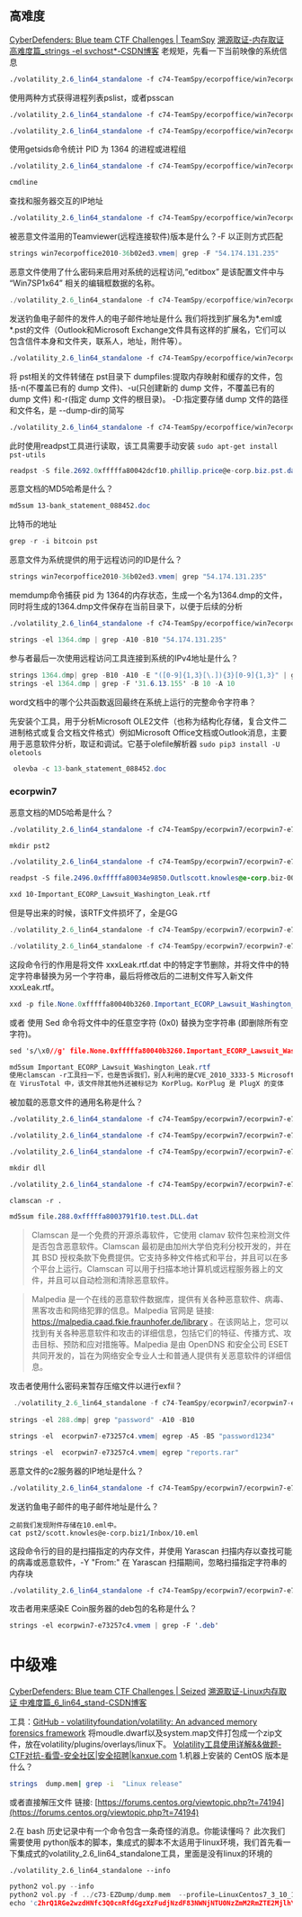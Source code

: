 ## 高难度
[CyberDefenders: Blue team CTF Challenges | TeamSpy](https://cyberdefenders.org/blueteam-ctf-challenges/teamspy/#nav-questions)
[溯源取证-内存取证 高难度篇\_strings -el svchost\*-CSDN博客](https://blog.csdn.net/weixin_48421613/article/details/130014454)
老规矩，先看一下当前映像的系统信息
```css
./volatility_2.6_lin64_standalone -f c74-TeamSpy/ecorpoffice/win7ecorpoffice2010-36b02ed3.vmem imageinfo 
```

使用两种方式获得进程列表pslist，或者psscan
```Css
./volatility_2.6_lin64_standalone -f c74-TeamSpy/ecorpoffice/win7ecorpoffice2010-36b02ed3.vmem --profile=Win7SP1x64 pslist
```

```Css
./volatility_2.6_lin64_standalone -f c74-TeamSpy/ecorpoffice/win7ecorpoffice2010-36b02ed3.vmem --profile=Win7SP1x64 psscan
```

使用getsids命令统计 PID 为 1364 的进程或进程组
```css
./volatility_2.6_lin64_standalone -f c74-TeamSpy/ecorpoffice/win7ecorpoffice2010-36b02ed3.vmem --profile=Win7SP1x64 getsids -p 1364  
```

```cs
cmdline
```

查找和服务器交互的IP地址
```css
./volatility_2.6_lin64_standalone -f c74-TeamSpy/ecorpoffice/win7ecorpoffice2010-36b02ed3.vmem --profile=Win7SP1x64 netscan
```
被恶意文件滥用的Teamviewer(远程连接软件)版本是什么？-F 以正则方式匹配
```cs
strings win7ecorpoffice2010-36b02ed3.vmem| grep -F "54.174.131.235"
```
恶意文件使用了什么密码来启用对系统的远程访问,“editbox” 是该配置文件中与 “Win7SP1x64” 相关的编辑框数据的名称。
```cs
./volatility_2.6_lin64_standalone -f c74-TeamSpy/ecorpoffice/win7ecorpoffice2010-36b02ed3.vmem --profile=Win7SP1x64 editbox
```

发送钓鱼电子邮件的发件人的电子邮件地址是什么
我们将找到扩展名为*.eml或*.pst的文件（Outlook和Microsoft Exchange文件具有这样的扩展名，它们可以包含信件本身和文件夹，联系人，地址，附件等）。
```css
./volatility_2.6_lin64_standalone -f c74-TeamSpy/ecorpoffice/win7ecorpoffice2010-36b02ed3.vmem --profile=Win7SP1x64 filescan | grep pst$
```

将 pst相关的文件转储在 pst目录下
dumpfiles:提取内存映射和缓存的文件，包括-n(不覆盖已有的 dump 文件)、-u(只创建新的 dump 文件，不覆盖已有的 dump 文件) 和-r(指定 dump 文件的根目录)。
-D:指定要存储 dump 文件的路径和文件名，是 --dump-dir的简写
```css
./volatility_2.6_lin64_standalone -f c74-TeamSpy/ecorpoffice/win7ecorpoffice2010-36b02ed3.vmem --profile=Win7SP1x64 dumpfiles -n -u -r pst$ -D pst
```

此时使用readpst工具进行读取，该工具需要手动安装
`sudo apt-get install pst-utils`
```cs
readpst -S file.2692.0xfffffa80042dcf10.phillip.price@e-corp.biz.pst.dat
```

恶意文档的MD5哈希是什么？
```css
md5sum 13-bank_statement_088452.doc
```

比特币的地址
```cs
grep -r -i bitcoin pst
```

恶意文件为系统提供的用于远程访问的ID是什么？
```cs
strings win7ecorpoffice2010-36b02ed3.vmem| grep "54.174.131.235"
```


memdump命令捕获 pid 为 1364的内存状态，生成一个名为1364.dmp的文件，同时将生成的1364.dmp文件保存在当前目录下，以便于后续的分析
```css
./volatility_2.6_lin64_standalone -f c74-TeamSpy/ecorpoffice/win7ecorpoffice2010-36b02ed3.vmem --profile=Win7SP1x64 memdump -p 1364 -D ./
```

```cs
strings -el 1364.dmp | grep -A10 -B10 "54.174.131.235"
```

参与者最后一次使用远程访问工具连接到系统的IPv4地址是什么？
```cs
strings 1364.dmp| grep -B10 -A10 -E "([0-9]{1,3}[\.]){3}[0-9]{1,3}" | grep "team" -B10 -A10  
strings -el 1364.dmp | grep -F '31.6.13.155' -B 10 -A 10
```

word文档中的哪个公共函数返回最终在系统上运行的完整命令字符串？

先安装个工具，用于分析Microsoft OLE2文件（也称为结构化存储，复合文件二进制格式或复合文档文件格式）例如Microsoft Office文档或Outlook消息，主要用于恶意软件分析，取证和调试。它基于olefile解析器
`sudo pip3 install -U oletools`
```cs
 olevba -c 13-bank_statement_088452.doc 
```

### ecorpwin7
恶意文档的MD5哈希是什么？
```css
./volatility_2.6_lin64_standalone -f c74-TeamSpy/ecorpwin7/ecorpwin7-e73257c4.vmem --profile=Win7SP1x64 filescan | grep pst$

mkdir pst2

./volatility_2.6_lin64_standalone -f c74-TeamSpy/ecorpwin7/ecorpwin7-e73257c4.vmem --profile=Win7SP1x64 dumpfiles -n -u -r pst$ -D pst2

readpst -S file.2496.0xfffffa80034e9850.Outlscott.knowles@e-corp.biz-00000004.pst.dat 

xxd 10-Important_ECORP_Lawsuit_Washington_Leak.rtf

```
但是导出来的时候，该RTF文件损坏了，全是GG
```cs
./volatility_2.6_lin64_standalone -f c74-TeamSpy/ecorpwin7/ecorpwin7-e73257c4.vmem --profile=Win7SP1x64 filescan | grep rtf$ 

./volatility_2.6_lin64_standalone -f c74-TeamSpy/ecorpwin7/ecorpwin7-e73257c4.vmem --profile=Win7SP1x64 dumpfiles -Q 0x000000007d6b3850 -u -n -D pst2
```
这段命令行的作用是将文件 xxxLeak.rtf.dat 中的特定字节删除，并将文件中的特定字符串替换为另一个字符串，最后将修改后的二进制文件写入新文件 xxxLeak.rtf。
```cs
xxd -p file.None.0xfffffa80040b3260.Important_ECORP_Lawsuit_Washington_Leak.rtf.dat | sed '/000000000000000000000000000000000000000000000000000000000000/d' | sed '/0000000000000000000000000000000000000000000000000000/d' | sed 's/6131376136616631303365316533616437657d7d7d7d0000000000000000/6131376136616631303365316533616437657d7d7d7d/g' | xxd -r -p > Important_ECORP_Lawsuit_Washington_Leak.rtf 
```
或者  使用 Sed 命令将文件中的任意空字符 (0x0) 替换为空字符串 (即删除所有空字符)。
```css
sed 's/\x0//g' file.None.0xfffffa80040b3260.Important_ECORP_Lawsuit_Washington_Leak.rtf.dat > Important_ECORP_Lawsuit_Washington_Leak.rtf
```

```css
md5sum Important_ECORP_Lawsuit_Washington_Leak.rtf
使用clamscan -r工具扫一下，也是告诉我们，别人利用的是CVE_2010_3333-5 Microsoft RTF栈溢出漏洞
在 VirusTotal 中，该文件除其他外还被标记为 KorPlug。KorPlug 是 PlugX 的变体
```

被加载的恶意文件的通用名称是什么？
```css
./volatility_2.6_lin64_standalone -f c74-TeamSpy/ecorpwin7/ecorpwin7-e73257c4.vmem --profile=Win7SP1x64 netscan

./volatility_2.6_lin64_standalone -f c74-TeamSpy/ecorpwin7/ecorpwin7-e73257c4.vmem --profile=Win7SP1x64 pstree | grep 288

./volatility_2.6_lin64_standalone -f c74-TeamSpy/ecorpwin7/ecorpwin7-e73257c4.vmem --profile=Win7SP1x64 cmdline | grep "rundll" -A 10 -B 10

mkdir dll

./volatility_2.6_lin64_standalone -f c74-TeamSpy/ecorpwin7/ecorpwin7-e73257c4.vmem --profile=Win7SP1x64 dumpfiles -n -i -r test.dll -D dll 

clamscan -r .      

md5sum file.288.0xfffffa8003791f10.test.DLL.dat  

```

>Clamscan 是一个免费的开源杀毒软件，它使用 clamav 软件包来检测文件是否包含恶意软件。Clamscan 最初是由加州大学伯克利分校开发的，并在其 BSD 授权条款下免费提供。它支持多种文件格式和平台，并且可以在多个平台上运行。Clamscan 可以用于扫描本地计算机或远程服务器上的文件，并且可以自动检测和清除恶意软件。

>Malpedia 是一个在线的恶意软件数据库，提供有关各种恶意软件、病毒、黑客攻击和网络犯罪的信息。Malpedia 官网是
链接: https://malpedia.caad.fkie.fraunhofer.de/library 。在该网站上，您可以找到有关各种恶意软件和攻击的详细信息，包括它们的特征、传播方式、攻击目标、预防和应对措施等。Malpedia 是由 OpenDNS 和安全公司 ESET 共同开发的，旨在为网络安全专业人士和普通人提供有关恶意软件的详细信息。

攻击者使用什么密码来暂存压缩文件以进行exfil？
```cs
 ./volatility_2.6_lin64_standalone -f c74-TeamSpy/ecorpwin7/ecorpwin7-e73257c4.vmem --profile=Win7SP1x64 memdump -p 288 -D ./  
 
strings -el 288.dmp| grep "password" -A10 -B10

strings -el  ecorpwin7-e73257c4.vmem| egrep -A5 -B5 "password1234"

strings -el  ecorpwin7-e73257c4.vmem| egrep "reports.rar"

```

恶意文件的c2服务器的IP地址是什么？
```css
./volatility_2.6_lin64_standalone -f c74-TeamSpy/ecorpwin7/ecorpwin7-e73257c4.vmem --profile=Win7SP1x64 netscan
```

发送钓鱼电子邮件的电子邮件地址是什么？
```
之前我们发现附件存储在10.eml中。
cat pst2/scott.knowles@e-corp.biz1/Inbox/10.eml
```
这段命令行的目的是扫描指定的内存文件，并使用 Yarascan 扫描内存以查找可能的病毒或恶意软件，-Y "From:" 在 Yarascan 扫描期间，忽略扫描指定字符串的内存块
```css
./volatility_2.6_lin64_standalone -f c74-TeamSpy/ecorpwin7/ecorpwin7-e73257c4.vmem --profile=Win7SP1x64 yarascan -Y "From:" | grep "@" -B3 -A3  
```

攻击者用来感染E Coin服务器的deb包的名称是什么？
```css
strings -el ecorpwin7-e73257c4.vmem | grep -F '.deb'
```


# 中级难

[CyberDefenders: Blue team CTF Challenges | Seized](https://cyberdefenders.org/blueteam-ctf-challenges/seized/)
[溯源取证-Linux内存取证 中难度篇\_6\_lin64\_stand-CSDN博客](https://blog.csdn.net/weixin_48421613/article/details/130135499)

工具：[GitHub - volatilityfoundation/volatility: An advanced memory forensics framework](https://github.com/volatilityfoundation/volatility/)
将moudle.dwarf以及system.map文件打包成一个zip文件，放在volatility/plugins/overlays/linux下。
[Volatility工具使用详解&&做题-CTF对抗-看雪-安全社区|安全招聘|kanxue.com](https://bbs.kanxue.com/thread-279016.htm)
 1.机器上安装的 CentOS 版本是什么？

```bash
strings  dump.mem| grep -i  "Linux release"
```
或者直接解压文件
链接: [https://forums.centos.org/viewtopic.php?t=74194](https://forums.centos.org/viewtopic.php?t=74194)

 2.在 bash 历史记录中有一个命令包含一条奇怪的消息。你能读懂吗？
此次我们需要使用 python版本的脚本，集成式的脚本不太适用于linux环境，我们首先看一下集成式的volatility_2.6_lin64_standalone工具，里面是没有linux的环境的

`./volatility_2.6_lin64_standalone --info `

```C
python2 vol.py --info   
python2 vol.py -f ../c73-EZDump/dump.mem  --profile=LinuxCentos7_3_10_1062x64 linux_bash
echo 'c2hrQ1RGe2wzdHNfc3Q0cnRfdGgzXzFudjNzdF83NWNjNTU0NzZmM2RmZTE2MjlhYzYwfQo=' | base64 -d

```




























